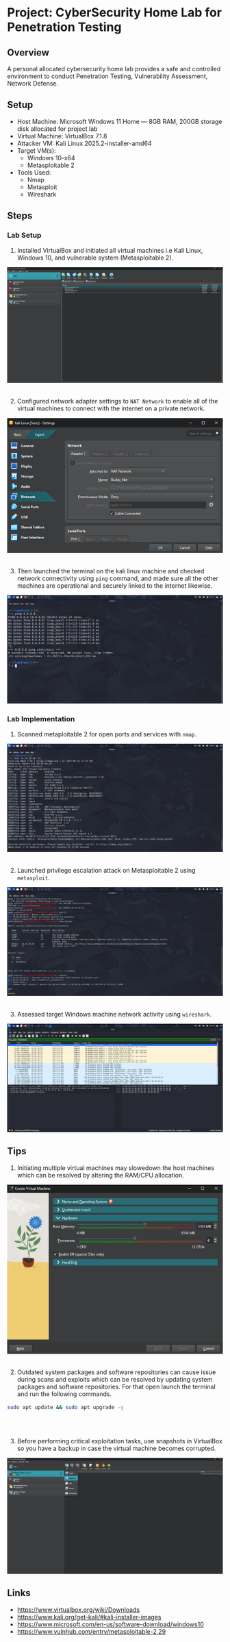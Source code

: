 # Project: CyberSecurity Home Lab for Penetration Testing


## Overview
A personal allocated cybersecurity home lab provides a safe and controlled environment to conduct Penetration Testing, Vulnerability Assessment, Network Defense.


## Setup

* Host Machine: Microsoft Windows 11 Home — 8GB RAM, 200GB storage disk allocated for project lab
* Virtual Machine: VirtualBox 7.1.8
* Attacker VM: Kali Linux 2025.2-installer-amd64
* Target VM(s):
  * Windows 10-x64
  * Metasploitable 2
* Tools Used:
  * Nmap
  * Metasploit
  * Wireshark


## Steps 

### Lab Setup

1. Installed VirtualBox and initiated all virtual machines i.e Kali Linux, Windows 10, and vulnerable system (Metasploitable 2).
<img src="Screenshots/1.png" alt="Virtual Machines list in VirtualBox">

<br>
<br>

2. Configured network adapter settings to ```NAT Network``` to enable all of the virtual machines to connect with the internet on a private network.
<img src="Screenshots/2.png" alt="VirtualBox network settings">

<br>
<br>

3. Then launched the terminal on the kali linux machine and checked network connectivity using ```ping``` command, and made sure all the other machines are operational and securely linked to the internet likewise.
<img src="Screenshots/3.png" alt="Ping test form Kali Linux">



### Lab Implementation

1. Scanned metaploitable 2 for open ports and services with ```nmap```.
<img src="Screenshots/4.png" alt="Ping test form Kali Linux">

<br>
<br>

2. Launched privilege escalation attack on Metasploitable 2 using ```metasploit```.
<img src="Screenshots/5.png" alt="Ping test form Kali Linux">

<br>
<br>

3. Assessed target Windows machine network activity using ```wireshark```.
<img src="Screenshots/6.png" alt="Ping test form Kali Linux">

## Tips

1. Initiating multiple virtual machines may slowedown the host machines which can be resolved by altering the RAM/CPU allocation.
<img src="Screenshots/7.png" alt="Ping test form Kali Linux">

<br>
<br>

2. Outdated system packages and software repositories can cause issue during scans and exploits which can be resolved by updating system packages and software repositories. For that open launch the terminal and run the following commands.
```sh
sudo apt update && sudo apt upgrade -y
```

<br>
<br>

3. Before performing critical exploitation tasks, use snapshots in VirtualBox so you have a backup in case the virtual machine becomes corrupted.
<img src="Screenshots/8.png" alt="Ping test form Kali Linux">


## Links
*  https://www.virtualbox.org/wiki/Downloads
*  https://www.kali.org/get-kali/#kali-installer-images
*  https://www.microsoft.com/en-us/software-download/windows10
*  https://www.vulnhub.com/entry/metasploitable-2,29
